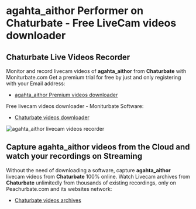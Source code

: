 # agahta_aithor Performer on Chaturbate - Free LiveCam videos downloader

## Chaturbate Live Videos Recorder

Monitor and record livecam videos of **agahta_aithor** from **Chaturbate** with Moniturbate.com
Get a premium trial for free by just and only registering with your Email address:
* [agahta_aithor Premium videos downloader](https://moniturbate.com/request-demo-licence-key.html)

Free livecam videos downloader - Moniturbate Software:
* [Chaturbate videos downloader](https://moniturbate.com/moniturbate-download-software.html)

![agahta_aithor livecam videos recorder](https://peachurnet.com/templates/moniturbate-software.png)


## Capture agahta_aithor videos from the Cloud and watch your recordings on Streaming

Without the need of downloading a software, capture **agahta_aithor** livecam videos from **Chaturbate** 100% online.
Watch Livecam archives from **Chaturbate** unlimitedly from thousands of existing recordings, only on Peachurbate.com and its websites network:
* [Chaturbate videos archives](https://peachurnet.com/)